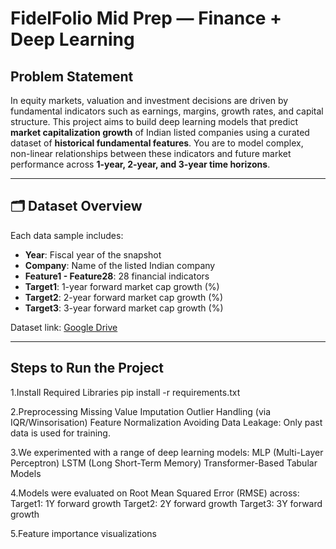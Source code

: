 # FidelFolio Mid Prep — Finance + Deep Learning

##  Problem Statement

In equity markets, valuation and investment decisions are driven by fundamental indicators such as earnings, margins, growth rates, and capital structure. This project aims to build deep learning models that predict **market capitalization growth** of Indian listed companies using a curated dataset of **historical fundamental features**.
You are to model complex, non-linear relationships between these indicators and future market performance across **1-year, 2-year, and 3-year time horizons**.

---

## 🗂 Dataset Overview

Each data sample includes:
- **Year**: Fiscal year of the snapshot
- **Company**: Name of the listed Indian company
- **Feature1 - Feature28**: 28 financial indicators
- **Target1**: 1-year forward market cap growth (%)
- **Target2**: 2-year forward market cap growth (%)
- **Target3**: 3-year forward market cap growth (%)

Dataset link: [Google Drive](https://drive.google.com/file/d/13pZZNGg9xaCVVNs4yLHfZQhK9VJ4DNQt/view?usp=drive_link)

---

##  Steps to Run the Project
1.Install Required Libraries
pip install -r requirements.txt

2.Preprocessing
Missing Value Imputation
Outlier Handling (via IQR/Winsorisation)
Feature Normalization
Avoiding Data Leakage: Only past data is used for training.

3.We experimented with a range of deep learning models:
MLP (Multi-Layer Perceptron)
LSTM (Long Short-Term Memory)
Transformer-Based Tabular Models

4.Models were evaluated on Root Mean Squared Error (RMSE) across:
Target1: 1Y forward growth
Target2: 2Y forward growth
Target3: 3Y forward growth

5.Feature importance visualizations
